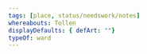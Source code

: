 ```yaml
---
tags: [place, status/needswork/notes]
whereabouts: Tollen
displayDefaults: { defArt: ""}
typeOf: ward
---
```

